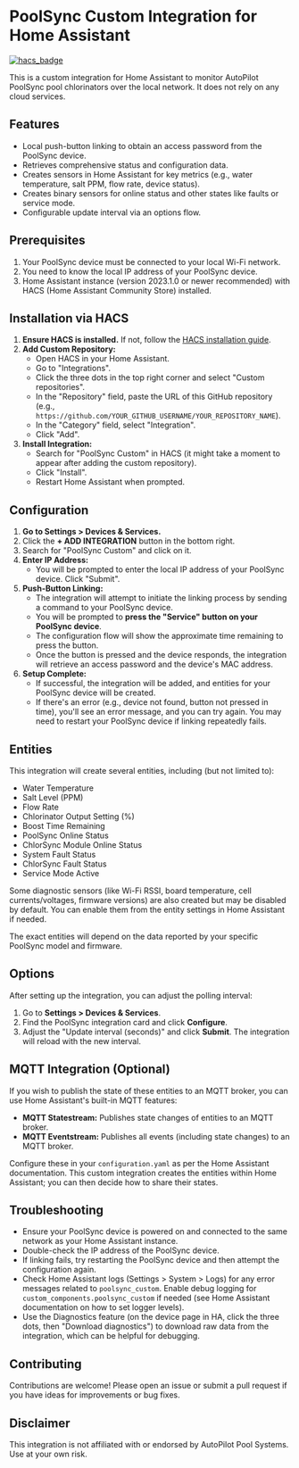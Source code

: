 # PoolSync Custom Integration for Home Assistant

[![hacs_badge](https://img.shields.io/badge/HACS-Default-orange.svg)](https://github.com/hacs/integration)

This is a custom integration for Home Assistant to monitor AutoPilot PoolSync pool chlorinators over the local network. It does not rely on any cloud services.

## Features

* Local push-button linking to obtain an access password from the PoolSync device.
* Retrieves comprehensive status and configuration data.
* Creates sensors in Home Assistant for key metrics (e.g., water temperature, salt PPM, flow rate, device status).
* Creates binary sensors for online status and other states like faults or service mode.
* Configurable update interval via an options flow.

## Prerequisites

1.  Your PoolSync device must be connected to your local Wi-Fi network.
2.  You need to know the local IP address of your PoolSync device.
3.  Home Assistant instance (version 2023.1.0 or newer recommended) with HACS (Home Assistant Community Store) installed.

## Installation via HACS

1.  **Ensure HACS is installed.** If not, follow the [HACS installation guide](https://hacs.xyz/docs/setup/download).
2.  **Add Custom Repository:**
    * Open HACS in your Home Assistant.
    * Go to "Integrations".
    * Click the three dots in the top right corner and select "Custom repositories".
    * In the "Repository" field, paste the URL of this GitHub repository (e.g., `https://github.com/YOUR_GITHUB_USERNAME/YOUR_REPOSITORY_NAME`).
    * In the "Category" field, select "Integration".
    * Click "Add".
3.  **Install Integration:**
    * Search for "PoolSync Custom" in HACS (it might take a moment to appear after adding the custom repository).
    * Click "Install".
    * Restart Home Assistant when prompted.

## Configuration

1.  **Go to Settings > Devices & Services.**
2.  Click the **+ ADD INTEGRATION** button in the bottom right.
3.  Search for "PoolSync Custom" and click on it.
4.  **Enter IP Address:**
    * You will be prompted to enter the local IP address of your PoolSync device. Click "Submit".
5.  **Push-Button Linking:**
    * The integration will attempt to initiate the linking process by sending a command to your PoolSync device.
    * You will be prompted to **press the "Service" button on your PoolSync device**.
    * The configuration flow will show the approximate time remaining to press the button.
    * Once the button is pressed and the device responds, the integration will retrieve an access password and the device's MAC address.
6.  **Setup Complete:**
    * If successful, the integration will be added, and entities for your PoolSync device will be created.
    * If there's an error (e.g., device not found, button not pressed in time), you'll see an error message, and you can try again. You may need to restart your PoolSync device if linking repeatedly fails.

## Entities

This integration will create several entities, including (but not limited to):

* Water Temperature
* Salt Level (PPM)
* Flow Rate
* Chlorinator Output Setting (%)
* Boost Time Remaining
* PoolSync Online Status
* ChlorSync Module Online Status
* System Fault Status
* ChlorSync Fault Status
* Service Mode Active

Some diagnostic sensors (like Wi-Fi RSSI, board temperature, cell currents/voltages, firmware versions) are also created but may be disabled by default. You can enable them from the entity settings in Home Assistant if needed.

The exact entities will depend on the data reported by your specific PoolSync model and firmware.

## Options

After setting up the integration, you can adjust the polling interval:
1. Go to **Settings > Devices & Services**.
2. Find the PoolSync integration card and click **Configure**.
3. Adjust the "Update interval (seconds)" and click **Submit**. The integration will reload with the new interval.

## MQTT Integration (Optional)

If you wish to publish the state of these entities to an MQTT broker, you can use Home Assistant's built-in MQTT features:

* **MQTT Statestream:** Publishes state changes of entities to an MQTT broker.
* **MQTT Eventstream:** Publishes all events (including state changes) to an MQTT broker.

Configure these in your `configuration.yaml` as per the Home Assistant documentation. This custom integration creates the entities within Home Assistant; you can then decide how to share their states.

## Troubleshooting

* Ensure your PoolSync device is powered on and connected to the same network as your Home Assistant instance.
* Double-check the IP address of the PoolSync device.
* If linking fails, try restarting the PoolSync device and then attempt the configuration again.
* Check Home Assistant logs (Settings > System > Logs) for any error messages related to `poolsync_custom`. Enable debug logging for `custom_components.poolsync_custom` if needed (see Home Assistant documentation on how to set logger levels).
* Use the Diagnostics feature (on the device page in HA, click the three dots, then "Download diagnostics") to download raw data from the integration, which can be helpful for debugging.

## Contributing

Contributions are welcome! Please open an issue or submit a pull request if you have ideas for improvements or bug fixes.

## Disclaimer

This integration is not affiliated with or endorsed by AutoPilot Pool Systems. Use at your own risk.
